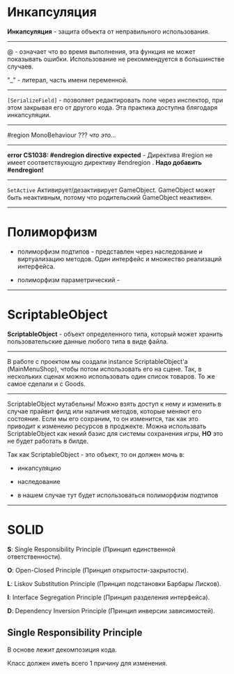  # Инкапсуляция 
 
**Инкапсуляция** - защита объекта от неправильного использования.


---


@ - означает что во время выполнения, эта функция не может показывать ошибки. Использование не рекоммендуется в большинстве случаев.

"_" - литерал, часть имени переменной.



---


`[SerializeField]` -  позволяет редактировать поле через инспектор, при этом закрывая его от другого кода. Эта практика доступна блягодаря инкапсуляции.

---

#region MonoBehaviour ??? *что это...*

---

**error CS1038: #endregion directive expected** - Директива #region не имеет соответствующую директиву #endregion . **Надо добавить #endregion!**


---

`SetActive` Активирует/дезактивирует GameObject. GameObject может быть неактивным, потому что родительский GameObject неактивен. 

---

# Полиморфизм
* полиморфизм подтипов - представлен через наследование и виртуализацию методов. Один интерфейс и множество реализаций интерфейса.


* полиморфизм параметрический - 

---

# ScriptableObject

**ScriptableObject** - объект определенного типа, который может хранить пользовательские данные любого типа в виде файла.

---

В работе с проектом мы создали instance ScriptableObject'а (MainMenuShop), чтобы потом использовать его на сцене. Так, в нескольких сценах можно использовать один список товаров. То же самое сделали и с Goods.

---


ScriptableObject мутабельны! Можно взять доступ к нему и изменить в случае прайвит филд или наличия методов, которые меняют его состояние. Если мы его сохраним, то он изменится, так как это приводит к изменеию ресурсов в проджекте. Можна использвать ScriptableObject как некий базис для системы сохранения игры, **НО** это не будет работать в билде.


Так как ScriptableObject - это объект, то он должен мочь в:

* инкапсуляцию 

* наследование 

* в нашем случае тут будет использоваться полиморфизм подтипов

---


# SOLID

**S**: Single Responsibility Principle (Принцип единственной ответственности).


**O**: Open-Closed Principle (Принцип открытости-закрытости).


**L**: Liskov Substitution Principle (Принцип подстановки Барбары Лисков).


**I**: Interface Segregation Principle (Принцип разделения интерфейса).


**D**: Dependency Inversion Principle (Принцип инверсии зависимостей).


## Single Responsibility Principle


В основе лежит декомпозиция кода. 

Класс должен иметь всего 1 причину для изменения. 

